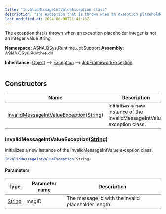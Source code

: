 ```yaml
---
title: "InvalidMessageIntValueException class"
description: "The exception that is thrown when an exception placeholder integer is not an integer value string. "
last_modified_at: 2024-08-08T21:41:46Z
---
```


The exception that is thrown when an exception placeholder integer is not an integer value string.

**Namespace:** ASNA.QSys.Runtime.JobSupport
**Assembly:** ASNA.QSys.Runtime.dll

**Inheritance:** [Object](https://docs.microsoft.com/en-us/dotnet/api/system.object) --> [Exception](https://docs.microsoft.com/en-us/dotnet/api/system.exception) --> [JobFrameworkException](/reference/runtime/qsys-runtime-job-support/job-framework-exception.html)
<br>
<br>

## Constructors

| Name | Description |
| --- | --- |
| [InvalidMessageIntValueException](#invalidmessageintvalueexceptionstring)([String](https://docs.microsoft.com/en-us/dotnet/api/system.string)) | Initializes a new instance of the InvalidMessageIntValue exception class.

### InvalidMessageIntValueException([String](https://docs.microsoft.com/en-us/dotnet/api/system.string))

Initializes a new instance of the InvalidMessageIntValue exception class.

```cs
InvalidMessageIntValueException(String)
```

#### Parameters

| Type | Parameter name | Description
| --- | --- | ---
| [String](https://docs.microsoft.com/en-us/dotnet/api/system.string) | msgID | The message id with the invalid placeholder length.
